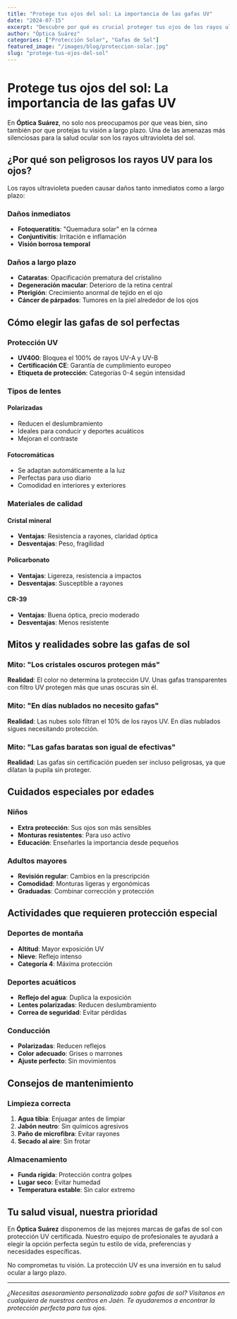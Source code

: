 ```yaml
---
title: "Protege tus ojos del sol: La importancia de las gafas UV"
date: "2024-07-15"
excerpt: "Descubre por qué es crucial proteger tus ojos de los rayos ultravioleta y cómo elegir las gafas de sol adecuadas."
author: "Óptica Suárez"
categories: ["Protección Solar", "Gafas de Sol"]
featured_image: "/images/blog/proteccion-solar.jpg"
slug: "protege-tus-ojos-del-sol"
---
```


# Protege tus ojos del sol: La importancia de las gafas UV

En **Óptica Suárez**, no solo nos preocupamos por que veas bien, sino también por que protejas tu visión a largo plazo. Una de las amenazas más silenciosas para la salud ocular son los rayos ultravioleta del sol.

## ¿Por qué son peligrosos los rayos UV para los ojos?

Los rayos ultravioleta pueden causar daños tanto inmediatos como a largo plazo:

### Daños inmediatos
- **Fotoqueratitis**: "Quemadura solar" en la córnea
- **Conjuntivitis**: Irritación e inflamación
- **Visión borrosa temporal**

### Daños a largo plazo
- **Cataratas**: Opacificación prematura del cristalino
- **Degeneración macular**: Deterioro de la retina central
- **Pterigión**: Crecimiento anormal de tejido en el ojo
- **Cáncer de párpados**: Tumores en la piel alrededor de los ojos

## Cómo elegir las gafas de sol perfectas

### Protección UV
- **UV400**: Bloquea el 100% de rayos UV-A y UV-B
- **Certificación CE**: Garantía de cumplimiento europeo
- **Etiqueta de protección**: Categorías 0-4 según intensidad

### Tipos de lentes

#### Polarizadas
- Reducen el deslumbramiento
- Ideales para conducir y deportes acuáticos
- Mejoran el contraste

#### Fotocromáticas
- Se adaptan automáticamente a la luz
- Perfectas para uso diario
- Comodidad en interiores y exteriores

### Materiales de calidad

#### Cristal mineral
- **Ventajas**: Resistencia a rayones, claridad óptica
- **Desventajas**: Peso, fragilidad

#### Policarbonato
- **Ventajas**: Ligereza, resistencia a impactos
- **Desventajas**: Susceptible a rayones

#### CR-39
- **Ventajas**: Buena óptica, precio moderado
- **Desventajas**: Menos resistente

## Mitos y realidades sobre las gafas de sol

### Mito: "Los cristales oscuros protegen más"
**Realidad**: El color no determina la protección UV. Unas gafas transparentes con filtro UV protegen más que unas oscuras sin él.

### Mito: "En días nublados no necesito gafas"
**Realidad**: Las nubes solo filtran el 10% de los rayos UV. En días nublados sigues necesitando protección.

### Mito: "Las gafas baratas son igual de efectivas"
**Realidad**: Las gafas sin certificación pueden ser incluso peligrosas, ya que dilatan la pupila sin proteger.

## Cuidados especiales por edades

### Niños
- **Extra protección**: Sus ojos son más sensibles
- **Monturas resistentes**: Para uso activo
- **Educación**: Enseñarles la importancia desde pequeños

### Adultos mayores
- **Revisión regular**: Cambios en la prescripción
- **Comodidad**: Monturas ligeras y ergonómicas
- **Graduadas**: Combinar corrección y protección

## Actividades que requieren protección especial

### Deportes de montaña
- **Altitud**: Mayor exposición UV
- **Nieve**: Reflejo intenso
- **Categoría 4**: Máxima protección

### Deportes acuáticos
- **Reflejo del agua**: Duplica la exposición
- **Lentes polarizadas**: Reducen deslumbramiento
- **Correa de seguridad**: Evitar pérdidas

### Conducción
- **Polarizadas**: Reducen reflejos
- **Color adecuado**: Grises o marrones
- **Ajuste perfecto**: Sin movimientos

## Consejos de mantenimiento

### Limpieza correcta
1. **Agua tibia**: Enjuagar antes de limpiar
2. **Jabón neutro**: Sin químicos agresivos
3. **Paño de microfibra**: Evitar rayones
4. **Secado al aire**: Sin frotar

### Almacenamiento
- **Funda rígida**: Protección contra golpes
- **Lugar seco**: Evitar humedad
- **Temperatura estable**: Sin calor extremo

## Tu salud visual, nuestra prioridad

En **Óptica Suárez** disponemos de las mejores marcas de gafas de sol con protección UV certificada. Nuestro equipo de profesionales te ayudará a elegir la opción perfecta según tu estilo de vida, preferencias y necesidades específicas.

No comprometas tu visión. La protección UV es una inversión en tu salud ocular a largo plazo.

---

*¿Necesitas asesoramiento personalizado sobre gafas de sol? Visítanos en cualquiera de nuestros centros en Jaén. Te ayudaremos a encontrar la protección perfecta para tus ojos.*